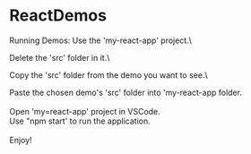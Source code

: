 # ReactDemos
Running Demos:
Use the 'my-react-app' project.\

Delete the 'src' folder in it.\

Copy the 'src' folder from the demo you want to see.\

Paste the chosen demo's 'src' folder into 'my-react-app folder.\
\
Open 'my=react-app' project in VSCode.\
Use "npm start' to run the application.\
\
Enjoy!
